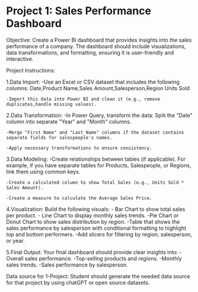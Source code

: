 # Project 1: Sales Performance Dashboard

Objective: Create a Power BI dashboard that provides insights into the sales performance of a company. The dashboard should include visualizations, data transformations, and formatting, ensuring it is user-friendly and interactive.

Project Instructions:

1.Data Import:
    -Use an Excel or CSV dataset that includes the following columns:
    Date,Product Name,Sales Amount,Salesperson,Region Units Sold

    -Import this data into Power BI and clean it (e.g., remove duplicates,handle missing values).

2.Data Transformation:
    -In Power Query, transform the data:
        Split the "Date" column into separate "Year" and "Month" columns.

    -Merge "First Name" and "Last Name" columns if the dataset contains separate fields for salespeople's names.

    -Apply necessary transformations to ensure consistency.

3.Data Modeling:
     -Create relationships between tables (if applicable). For example, if you have separate tables for Products, Salespeople, or Regions, link them using common keys.

    -Create a calculated column to show Total Sales (e.g., Units Sold * Sales Amount).

    -Create a measure to calculate the Average Sales Price.

4.Visualization:
     Build the following visuals:
        - Bar Chart to show total sales per product.
        - Line Chart to display monthly sales trends.
         -Pie Chart or Donut Chart to show sales distribution by region.
         -Table that shows the sales performance by salesperson with 
          conditional  formatting to highlight top and bottom performers.
         -Add slicers for filtering by region, salesperson, or year.

5.Final Output:
     Your final dashboard should provide clear insights into:
         -Overall sales performance.
         -Top-selling products and regions.
         -Monthly sales trends.
         -Sales performance by salesperson.


Data source for 1-Project: Student should generate the needed data source for that project by using chatGPT or open source datasets.
